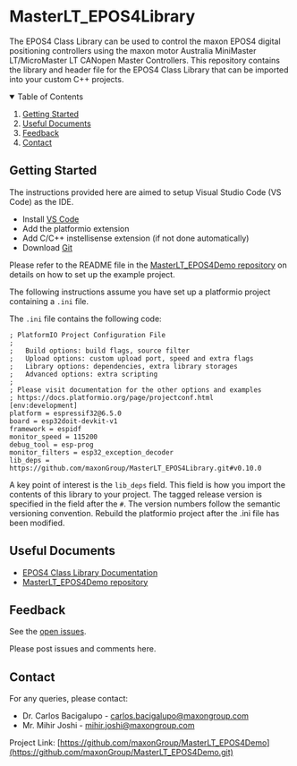 # MasterLT_EPOS4Library
The EPOS4 Class Library can be used to control the maxon EPOS4 digital positioning controllers using the maxon motor Australia MiniMaster LT/MicroMaster LT CANopen Master Controllers. 
This repository contains the library and header file for the EPOS4 Class Library that can be imported into your custom C++ projects. 

<!-- TABLE OF CONTENTS -->
<details open="open">
  <summary>Table of Contents</summary>
  <ol>
    <li> <a href="#getting-started">Getting Started</a> </li>
    <li><a href="#useful-documents">Useful Documents</a></li>
    <li><a href="#feedback">Feedback</a></li>
    <li><a href="#contact">Contact</a></li>
  </ol>
</details>


<!-- GETTING STARTED -->
## Getting Started

The instructions provided here are aimed to setup Visual Studio Code (VS Code) as the IDE. 

* Install [VS Code](https://code.visualstudio.com/)
* Add the platformio extension
* Add C/C++ instellisense extension (if not done automatically)
* Download [Git](https://git-scm.com/downloads)

Please refer to the README file in the [MasterLT_EPOS4Demo repository](https://github.com/maxonGroup/MasterLT_EPOS4Demo) on details on how to set up the example project. 

The following instructions assume you have set up a platformio project containing a ```.ini``` file. 

The  ```.ini``` file contains the following code:

```
; PlatformIO Project Configuration File
;
;   Build options: build flags, source filter
;   Upload options: custom upload port, speed and extra flags
;   Library options: dependencies, extra library storages
;   Advanced options: extra scripting
;
; Please visit documentation for the other options and examples
; https://docs.platformio.org/page/projectconf.html
[env:development]
platform = espressif32@6.5.0
board = esp32doit-devkit-v1
framework = espidf
monitor_speed = 115200
debug_tool = esp-prog
monitor_filters = esp32_exception_decoder
lib_deps = https://github.com/maxonGroup/MasterLT_EPOS4Library.git#v0.10.0
```

A key point of interest is the ```lib_deps``` field. 
This field is how you import the contents of this library to your project. 
The tagged release version is specified in the field after the  ```#```.
The version numbers follow the semantic versioning convention.
Rebuild the platformio project after the .ini file has been modified. 


## Useful Documents

* [EPOS4 Class Library Documentation](https://www.google.com/) 
* [MasterLT_EPOS4Demo repository](https://github.com/maxonGroup/MasterLT_EPOS4Demo)


<!-- Feedback -->
## Feedback

See the [open issues](https://github.com/maxonGroup/MasterLT_EPOS4Demo/issues).

Please post issues and comments here. 


<!-- CONTACT -->
## Contact

For any queries, please contact:
* Dr. Carlos Bacigalupo - carlos.bacigalupo@maxongroup.com
* Mr. Mihir Joshi - mihir.joshi@maxongroup.com

Project Link: [https://github.com/maxonGroup/MasterLT_EPOS4Demo](https://github.com/maxonGroup/MasterLT_EPOS4Demo.git)


